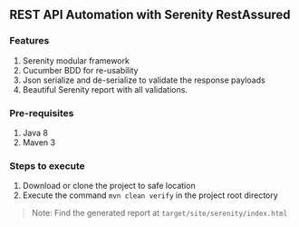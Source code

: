 ## REST API Automation with Serenity RestAssured

### Features

1. Serenity modular framework
2. Cucumber BDD for re-usability
3. Json serialize and de-serialize to validate the response payloads
4. Beautiful Serenity report with all validations.

### Pre-requisites

1. Java 8 
2. Maven 3 


### Steps to execute

1. Download or clone the project to safe location
2. Execute the command `mvn clean verify` in the project root directory

> Note: Find the generated report at `target/site/serenity/index.html`




